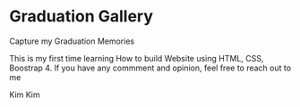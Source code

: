 # Graduation Gallery
 Capture my Graduation Memories

This is my first time learning How to build Website using HTML, CSS, Boostrap 4.  If you have any commment and opinion, feel free to reach out to me 

Kim Kim 

